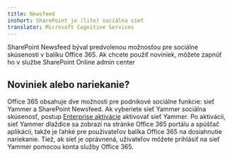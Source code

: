 ```yaml
---
title: Newsfeed
inshort: SharePoint je (lite) sociálna sieť
translator: Microsoft Cognitive Services
---
```



SharePoint Newsfeed býval predvolenou možnosťou pre sociálne skúsenosti v balíku Office 365. Ak chcete použiť noviniek, môžete zapnúť ho v službe SharePoint Online admin center

## Noviniek alebo nariekanie?
Office 365 obsahuje dve možnosti pre podnikové sociálne funkcie: sieť Yammer a SharePoint Newsfeed. Ak vyberiete sieť Yammer sociálna skúsenosť, postup [Enterprise aktivácie](https://support.office.com/en-us/article/Enterprise-Activation-process-4f924c74-87d2-49d0-a4f6-cba3ce2b0e7c) aktivovať sieť Yammer. Po aktivácii, sieť Yammer dlaždice sa zobrazí na stránke Office 365 portálu a spúšťač aplikácií, takže je ľahké pre používateľov balíka Office 365 na dosiahnutie nariekanie. Tiež, ak sieť je oprávnená, užívateľov môžete prihlásiť na sieť Yammer pomocou konta služby Office 365.




